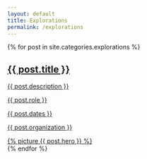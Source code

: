 ```yaml
---
layout: default
title: Explorations
permalink: /explorations
---
```


<article class="projects main-content">
  {% for post in site.categories.explorations %}
  <a href="{{ post.url }}" class="project row">
    <div class="project__info col-sm-5">
      <h2 class="project__title">{{ post.title }}<span class="link--arrow"></span></h2>
      <p class="project__summary">{{ post.description }}</p>
      <div class="project__details">
        <p>{{ post.role }}</p>
        <p>{{ post.dates }}</p>
        <p>{{ post.organization }}</p>
      </div>
    </div>
    <div class="project__thumbnail col-sm-6 col-sm-offset-1 first-xs last-sm">
      {% picture {{ post.hero }} %}
    </div>
  </a>
  {% endfor %}
</article> 